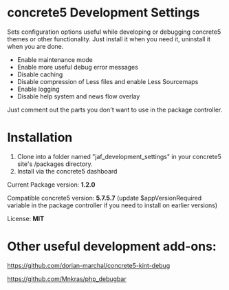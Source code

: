 # concrete5 Development Settings

Sets configuration options useful while developing or debugging concrete5 themes or other functionality. Just install it when you need it, uninstall it when you are done.

- Enable maintenance mode
- Enable more useful debug error messages
- Disable caching
- Disable compression of Less files and enable Less Sourcemaps
- Enable logging
- Disable help system and news flow overlay

Just comment out the parts you don't want to use in the package controller.

# Installation

1. Clone into a folder named "jaf_development_settings" in your concrete5 site's /packages directory.
2. Install via the concrete5 dashboard

Current Package version: **1.2.0**

Compatible concrete5 version: **5.7.5.7** (update $appVersionRequired variable in the package controller if you need to install on earlier versions)

License: **MIT**

# Other useful development add-ons:

https://github.com/dorian-marchal/concrete5-kint-debug

https://github.com/Mnkras/php_debugbar